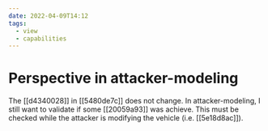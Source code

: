 ```yaml
---
date: 2022-04-09T14:12
tags:
  - view 
  - capabilities
---
```


# Perspective in attacker-modeling

The [[d4340028]] in [[5480de7c]] does not change. In attacker-modeling, I still want to validate if some [[20059a93]] was achieve. This must be checked while the attacker is modifying the vehicle (i.e. [[5e18d8ac]]).
